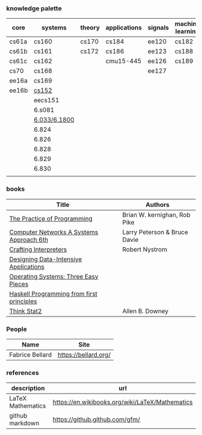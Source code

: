### knowledge palette

| core  | systems | theory | applications | signals | machine learning | data science | math     |
| ----- | ------- | ------ | ------------ | ------- | ---------------- | ------------ | -------- |
| cs61a | cs160   | cs170  | cs184        | ee120   | cs182            | data8        | math1a   |
| cs61b | cs161   | cs172  | cs186        | ee123   | cs188            | [data100](notes/ucb_data100.md)      | math1b   |
| cs61c | cs162   |        | cmu15-445    | ee126   | cs189            |              | math53   |
| cs70  | cs168   |        |              | ee127   |                  |              | math54   |
| ee16a | cs169   |        |              |         |                  |              | math55   |
| ee16b | [cs152](notes/ucb_cs152.md)   |        |              |         |                  |              | math110  |
|       | eecs151 |        |              |         |                  |              | math128a |
|       | 6.s081  |        |              |         |                  |              |          |
|       | [6.033/6.1800](notes/mit_6.1800.md)   |        |              |         |                  |              | math113  |
|       | 6.824   |        |              |         |                  |              | math104  |
|       | 6.826   |        |              |         |                  |              |          |
|       | 6.828   |        |              |         |                  |              | math185  |
|       | 6.829   |        |              |         |                  |              |          |
|       | 6.830   |        |              |         |                  |              |          |
|       |         |        |              |         |                  |              |          |

### books
| Title | Authors |
| ---- | ---- |
| [The Practice of Programming](notes/book_TPP.md) | Brian W. kernighan, Rob Pike |
| [Computer Networks A Systems Approach 6th](notes/book_CNASA.md) | Larry Peterson & Bruce Davie |
| [Crafting Interpreters](notes/book_CraftingInterpreters.md) | Robert Nystrom |
| [Designing Data-Intensive Applications](notes/book_DDIA.md) | |
| [Operating Systems: Three Easy Pieces](notes/book_OSTEP.md) | |
| [Haskell Programming from first principles](notes/book_Haskell.md) | |
| [Think Stat2](https://github.com/AllenDowney/ThinkStats2) | Allen B. Downey |

### People
| Name | Site |
| ---- | ---- |
| Fabrice Bellard | https://bellard.org/ |

### references


| description       | url                                             |
| ----------------- | ----------------------------------------------- |
| LaTeX Mathematics | https://en.wikibooks.org/wiki/LaTeX/Mathematics |
| github markdown   | https://github.github.com/gfm/                  |

